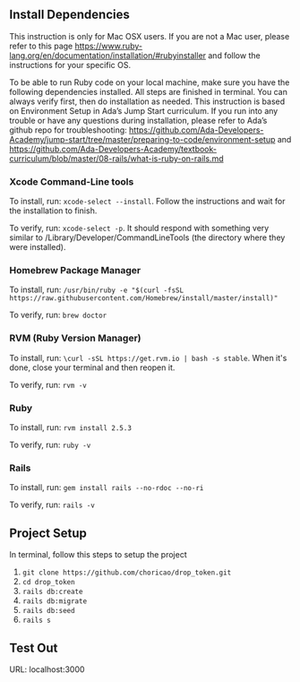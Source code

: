 ## Install Dependencies

This instruction is only for Mac OSX users. If you are not a Mac user, please refer to this page https://www.ruby-lang.org/en/documentation/installation/#rubyinstaller and follow the instructions for your specific OS.

To be able to run Ruby code on your local machine, make sure you have the following dependencies installed. All steps are finished in terminal. You can always verify first, then do installation as needed. This instruction is based on Environment Setup in Ada’s Jump Start curriculum. If you run into any trouble or have any questions during installation, please refer to Ada’s github repo for troubleshooting: https://github.com/Ada-Developers-Academy/jump-start/tree/master/preparing-to-code/environment-setup and  https://github.com/Ada-Developers-Academy/textbook-curriculum/blob/master/08-rails/what-is-ruby-on-rails.md

### Xcode Command-Line tools

To install, run: `xcode-select --install`. Follow the instructions and wait for the installation to finish. 

To verify, run: `xcode-select -p`. It should respond with something very similar to /Library/Developer/CommandLineTools (the directory where they were installed).

### Homebrew Package Manager

To install, run: `/usr/bin/ruby -e "$(curl -fsSL https://raw.githubusercontent.com/Homebrew/install/master/install)"`

To verify, run: `brew doctor`

### RVM (Ruby Version Manager)

To install, run: `\curl -sSL https://get.rvm.io | bash -s stable`. When it's done, close your terminal and then reopen it. 

To verify, run: `rvm -v`

### Ruby

To install, run: `rvm install 2.5.3`

To verify, run: `ruby -v`

### Rails

To install, run: `gem install rails --no-rdoc --no-ri`

To verify, run: `rails -v`

## Project Setup
In terminal, follow this steps to setup the project

1. `git clone https://github.com/choricao/drop_token.git`
2. `cd drop_token`
3. `rails db:create`
4. `rails db:migrate`
5. `rails db:seed`
6. `rails s`

## Test Out

URL: localhost:3000
